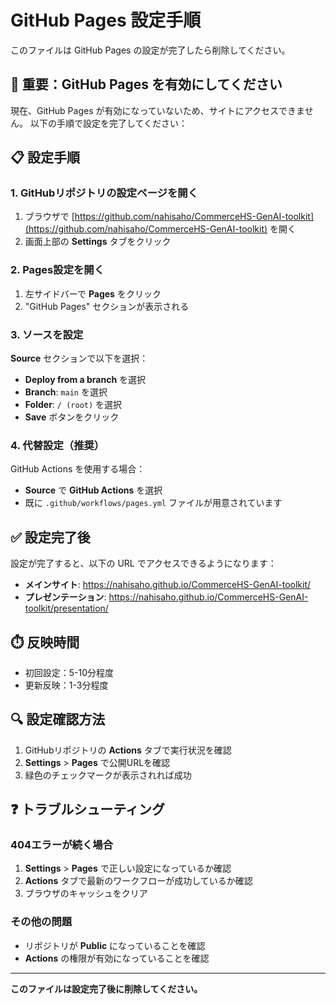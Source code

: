 # GitHub Pages 設定手順

このファイルは GitHub Pages の設定が完了したら削除してください。

## 🚨 重要：GitHub Pages を有効にしてください

現在、GitHub Pages が有効になっていないため、サイトにアクセスできません。
以下の手順で設定を完了してください：

## 📋 設定手順

### 1. GitHubリポジトリの設定ページを開く
1. ブラウザで [https://github.com/nahisaho/CommerceHS-GenAI-toolkit](https://github.com/nahisaho/CommerceHS-GenAI-toolkit) を開く
2. 画面上部の **Settings** タブをクリック

### 2. Pages設定を開く
1. 左サイドバーで **Pages** をクリック
2. "GitHub Pages" セクションが表示される

### 3. ソースを設定
**Source** セクションで以下を選択：
- **Deploy from a branch** を選択
- **Branch**: `main` を選択
- **Folder**: `/ (root)` を選択
- **Save** ボタンをクリック

### 4. 代替設定（推奨）
GitHub Actions を使用する場合：
- **Source** で **GitHub Actions** を選択
- 既に `.github/workflows/pages.yml` ファイルが用意されています

## ✅ 設定完了後

設定が完了すると、以下の URL でアクセスできるようになります：

- **メインサイト**: https://nahisaho.github.io/CommerceHS-GenAI-toolkit/
- **プレゼンテーション**: https://nahisaho.github.io/CommerceHS-GenAI-toolkit/presentation/

## ⏱️ 反映時間

- 初回設定：5-10分程度
- 更新反映：1-3分程度

## 🔍 設定確認方法

1. GitHubリポジトリの **Actions** タブで実行状況を確認
2. **Settings** > **Pages** で公開URLを確認
3. 緑色のチェックマークが表示されれば成功

## ❓ トラブルシューティング

### 404エラーが続く場合
1. **Settings** > **Pages** で正しい設定になっているか確認
2. **Actions** タブで最新のワークフローが成功しているか確認
3. ブラウザのキャッシュをクリア

### その他の問題
- リポジトリが **Public** になっていることを確認
- **Actions** の権限が有効になっていることを確認

---

**このファイルは設定完了後に削除してください。**